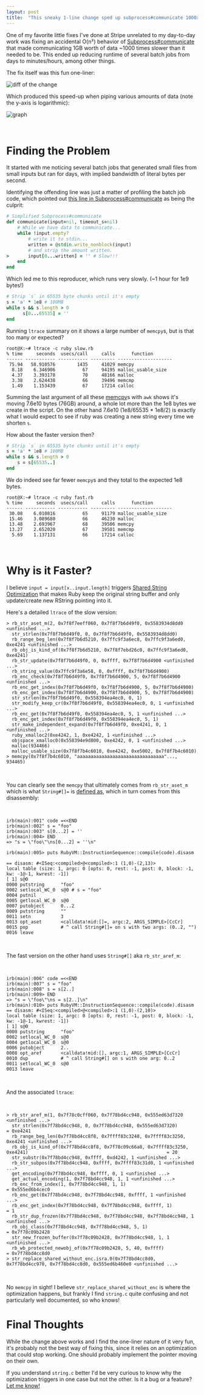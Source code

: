 ```yaml
---
layout: post
title:  "This sneaky 1-line change sped up subprocess#communicate 1000x+"
---
```


One of my favorite little fixes I've done at Stripe unrelated to my day-to-day
work was fixing an accidental O(n²) behavior of
[Subprocess#communicate](https://github.com/stripe/subprocess/blob/master/lib/subprocess.rb#L428)
that made communicating 1GB worth of data ~1000 times slower than it needed to
be. This ended up reducing runtime of several batch jobs from days to minutes/hours, among other things.

The fix itself was this fun one-liner:

![diff of the change](/assets/subprocess-diff.png)

Which produced this speed-up when piping various amounts of data (note the y-axis is logarithmic):

![graph](/assets/subprocess-perf-graph.png)

<br>

# Finding the Problem

It started with me noticing several batch jobs that generated small
files from small inputs but ran for days, with implied bandwidth of literal
bytes per second.

Identifying the offending line was just a matter of profiling the batch job
code, which pointed out [this line in
Subprocess#communicate](https://github.com/stripe/subprocess/blob/master/lib/subprocess.rb#L502)
as being the culprit:

```ruby
# Simplified Subprocess#communicate
def communicate(input=nil, timeout_s=nil)
    # While we have data to communicate...
    while !input.empty?
        # write it to stdin...
        written = @stdin.write_nonblock(input)
        # and strip the amount written.
>       input[0...written] = '' # Slow!!!
    end
end
```

Which led me to this reproducer, which runs very slowly. (~1 hour for 1e9 bytes!)

```ruby
# Strip `s` in 65535 byte chunks until it's empty
s = 'a' * 1e8 # 100MB
while s && s.length > 0
      s[0...65535] = ''
end
```

Running `ltrace` summary on it shows a large number of `memcpy`s, but is that too many or expected?

```
root@X:~# ltrace -c ruby slow.rb
% time     seconds  usecs/call     calls      function
------ ----------- ----------- --------- --------------------
 75.94   58.910576        1435     41029 memcpy
  8.18    6.346906          67     94195 malloc_usable_size
  4.37    3.393178          70     48166 malloc
  3.38    2.624438          66     39496 memcmp
  1.49    1.153439          67     17214 calloc
```

Summing the last argument of all these
[memcpy](https://man7.org/linux/man-pages/man3/memcpy.3.html)s with `awk` shows
it's moving 7.6e10 bytes (76GB) around, a whole lot more than the 1e8 bytes we
create in the script. On the other hand 7.6e10 (1e8/65535 * 1e8/2) is exactly
what I would expect to see if ruby was creating a new string every time we
shorten `s`.

How about the faster version then?

```ruby
# Strip `s` in 65535 byte chunks until it's empty
s = 'a' * 1e8 # 100MB
while s && s.length > 0
    s = s[65535..]
end
```

We do indeed see far fewer `memcpy`s and they total to the expected 1e8 bytes.

```
root@X:~# ltrace -c ruby fast.rb
% time     seconds  usecs/call     calls      function
------ ----------- ----------- --------- --------------------
 30.08    6.010816          65     91179 malloc_usable_size
 15.46    3.089680          66     46230 malloc
 13.48    2.693967          68     39506 memcpy
 13.27    2.652020          67     39501 memcmp
  5.69    1.137131          66     17214 calloc
```

<br>

# Why is it Faster?

I believe `input = input[x..input.length]` triggers [Shared String Optimization](https://patshaughnessy.net/2012/1/18/seeing-double-how-ruby-shares-string-values)
that makes Ruby keep the original string buffer and only update/create new RString
pointing into it.

Here's a detailed `ltrace` of the slow version:

```
> rb_str_aset_m(2, 0x7f8f7eeff060, 0x7f8f7b6d49f0, 0x5583934d8dd0 <unfinished ...>
  str_strlen(0x7f8f7b6d49f0, 0, 0x7f8f7b6d49f0, 0x5583934d8dd0)
  rb_range_beg_len(0x7f8f7b6d5210, 0x7ffc9f3a6ec8, 0x7ffc9f3a6ed0, 0xe4241 <unfinished ...>
  rb_obj_is_kind_of(0x7f8f7b6d5210, 0x7f8f7ebd26c0, 0x7ffc9f3a6ed0, 0xe4241)
  rb_str_update(0x7f8f7b6d49f0, 0, 0xffff, 0x7f8f7b6d4900 <unfinished ...>
  rb_string_value(0x7ffc9f3a6e58, 0, 0xffff, 0x7f8f7b6d4900)
  rb_enc_check(0x7f8f7b6d49f0, 0x7f8f7b6d4900, 5, 0x7f8f7b6d4900 <unfinished ...>
  rb_enc_get_index(0x7f8f7b6d49f0, 0x7f8f7b6d4900, 5, 0x7f8f7b6d4900)
  rb_enc_get_index(0x7f8f7b6d4900, 0x7f8f7b6d4900, 5, 0x7f8f7b6d4900)
  str_strlen(0x7f8f7b6d49f0, 0x558394ea4ec0, 0, 1)
  str_modify_keep_cr(0x7f8f7b6d49f0, 0x558394ea4ec0, 0, 1 <unfinished ...>
  rb_enc_get(0x7f8f7b6d49f0, 0x558394ea4ec0, 5, 1 <unfinished ...>
  rb_enc_get_index(0x7f8f7b6d49f0, 0x558394ea4ec0, 5, 1)
  str_make_independent_expand(0x7f8f7b6d49f0, 0xe4241, 0, 1 <unfinished ...>
  ruby_xmalloc2(0xe4242, 1, 0xe4242, 1 <unfinished ...>
  objspace_xmalloc0(0x558394e9d800, 0xe4242, 0, 1 <unfinished ...>
  malloc(934466)
  malloc_usable_size(0x7f8f7b4c6010, 0xe4242, 0xe5002, 0x7f8f7b4c6010)
> memcpy(0x7f8f7b4c6010, "aaaaaaaaaaaaaaaaaaaaaaaaaaaaaaaa"..., 934465)
```

<br>

You can clearly see the `memcpy` that ultimately comes from
`rb_str_aset_m` which is what `String#[]=` is [defined
as](https://github.com/ruby/ruby/blame/master/string.c#L12104), which in turn comes from this disassembly:

<br>

```
irb(main):001" code =<<END
irb(main):002" s = "foo"
irb(main):003" s[0...2] = ''
irb(main):004> END
=> "s = \"foo\"\ns[0...2] = ''\n"

irb(main):005> puts RubyVM::InstructionSequence::compile(code).disasm

== disasm: #<ISeq:<compiled>@<compiled>:1 (1,0)-(2,13)>
local table (size: 1, argc: 0 [opts: 0, rest: -1, post: 0, block: -1, kw: -1@-1, kwrest: -1])
[ 1] s@0
0000 putstring      "foo"
0002 setlocal_WC_0  s@0 # s = "foo"
0004 putnil
0005 getlocal_WC_0  s@0
0007 putobject      0...2
0009 putstring      ""
0011 setn           3
0013 opt_aset       <calldata!mid:[]=, argc:2, ARGS_SIMPLE>[CcCr]
0015 pop            # ^ call String#[]= on s with two args: (0..2, "")
0016 leave
```

<br>

The fast version on the other hand uses `String#[]` aka `rb_str_aref_m`:

<br>

```
irb(main):006" code =<<END
irb(main):007" s = "foo"
irb(main):008" s = s[2..]
irb(main):009> END
=> "s = \"foo\"\ns = s[2..]\n"
irb(main):010> puts RubyVM::InstructionSequence::compile(code).disasm
== disasm: #<ISeq:<compiled>@<compiled>:1 (1,0)-(2,10)>
local table (size: 1, argc: 0 [opts: 0, rest: -1, post: 0, block: -1, kw: -1@-1, kwrest: -1])
[ 1] s@0
0000 putstring      "foo"
0002 setlocal_WC_0  s@0
0004 getlocal_WC_0  s@0
0006 putobject      2..
0008 opt_aref       <calldata!mid:[], argc:1, ARGS_SIMPLE>[CcCr]
0010 dup            # ^ call String#[] on s with one arg: 0..2
0011 setlocal_WC_0  s@0
0013 leave
```

<br>

And the associated `ltrace`:

<br>

```
> rb_str_aref_m(1, 0x7f78c0cff060, 0x7f78bd4cc948, 0x555ed63d7320 <unfinished ...>
  str_strlen(0x7f78bd4cc948, 0, 0x7f78bd4cc948, 0x555ed63d7320)                                                                = 0xe4241
  rb_range_beg_len(0x7f78bd4cc8f8, 0x7ffff83c3248, 0x7ffff83c3250, 0xe4241 <unfinished ...>
  rb_obj_is_kind_of(0x7f78bd4cc8f8, 0x7f78c09c66a8, 0x7ffff83c3250, 0xe4241)                                                   = 20
  str_substr(0x7f78bd4cc948, 0xffff, 0xd4242, 1 <unfinished ...>
  rb_str_subpos(0x7f78bd4cc948, 0xffff, 0x7ffff83c31d0, 1 <unfinished ...>
  get_encoding(0x7f78bd4cc948, 0xffff, 0, 1 <unfinished ...>
  get_actual_encoding(1, 0x7f78bd4cc948, 1, 1 <unfinished ...>
  rb_enc_from_index(1, 0x7f78bd4cc948, 1, 1)                                                                                   = 0x555ed6b4cec0
  rb_enc_get(0x7f78bd4cc948, 0x7f78bd4cc948, 0xffff, 1 <unfinished ...>
  rb_enc_get_index(0x7f78bd4cc948, 0x7f78bd4cc948, 0xffff, 1)                                                                  = 1
  rb_str_dup_frozen(0x7f78bd4cc948, 0x7f78bd4cc948, 0x7f78bd4cc948, 1 <unfinished ...>
  rb_obj_class(0x7f78bd4cc948, 0x7f78bd4cc948, 5, 1)                                                                           = 0x7f78c09b2428
  str_new_frozen_buffer(0x7f78c09b2428, 0x7f78bd4cc948, 1, 1 <unfinished ...>
  rb_wb_protected_newobj_of(0x7f78c09b2428, 5, 40, 0xffff)                                                                     = 0x7f78bd4cc8d0
> str_replace_shared_without_enc.isra.0(0x7f78bd4cc8d0, 0x7f78bd4cc970, 0x7f78bd4cc8d0, 0x555ed6b460e0 <unfinished ...>
```

<br>

No `memcpy` in sight! I believe `str_replace_shared_without_enc` is where the optimization happens, but frankly I find `string.c` quite confusing and not particularly well documented, so who knows!

# Final Thoughts

While the change above works and I find the one-liner nature of it very fun, it's probably not the best way of fixing this, since it relies on an optimization that could stop working. One should probably implement the pointer moving on their own.

If you understand `string.c` better I'd be very curious to know why the optimization triggers in one case but not the other. Is it a bug or a feature? [Let me know!](https://twitter.com/s7nfo)
